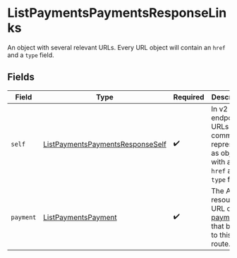 # ListPaymentsPaymentsResponseLinks

An object with several relevant URLs. Every URL object will contain an `href` and a `type` field.


## Fields

| Field                                                                                           | Type                                                                                            | Required                                                                                        | Description                                                                                     |
| ----------------------------------------------------------------------------------------------- | ----------------------------------------------------------------------------------------------- | ----------------------------------------------------------------------------------------------- | ----------------------------------------------------------------------------------------------- |
| `self`                                                                                          | [ListPaymentsPaymentsResponseSelf](../../models/operations/ListPaymentsPaymentsResponseSelf.md) | :heavy_check_mark:                                                                              | In v2 endpoints, URLs are commonly represented as objects with an `href` and `type` field.      |
| `payment`                                                                                       | [ListPaymentsPayment](../../models/operations/ListPaymentsPayment.md)                           | :heavy_check_mark:                                                                              | The API resource URL of the [payment](get-payment) that belong to this route.                   |